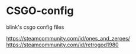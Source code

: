 # CSGO-config
blink's csgo config files

https://steamcommunity.com/id/ones_and_zeroes/
https://steamcommunity.com/id/retrogod1980
